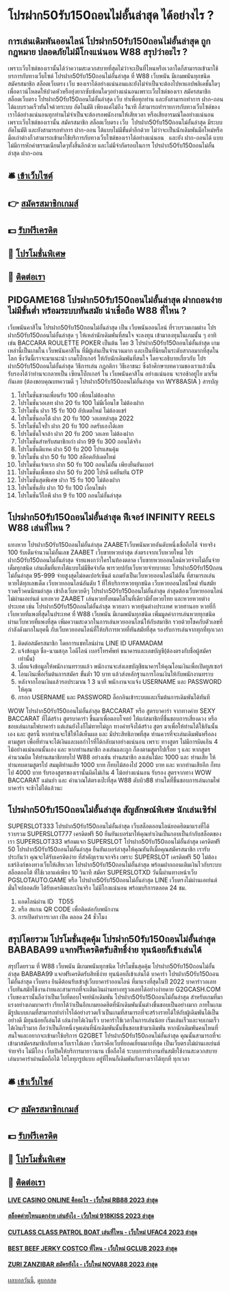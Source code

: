# โปรฝาก50รับ150ถอนไม่อั้นล่าสุด ได้อย่างไร ?
## การเล่นเดิมพันออนไลน์ โปรฝาก50รับ150ถอนไม่อั้นล่าสุด ถูกกฎหมาย ปลอดภัยไม่มีโกงแน่นอน W88 สรุปว่าอะไร ?
เพราะเว็บไซต์ของเรานั้นได้ว่าความสะดวกสบายที่สุดไม่ว่าจะเป็นที่ไหนหรือเวลาใดก็สามารถเข้ามาใช้บรการกับทางเว็บไซต์ โปรฝาก50รับ150ถอนไม่อั้นล่าสุด ที่ W88 เว็บพนัน มีเกมพนันทุกชนิด สมัครสมาชิก สล็อตเว็บตรง เว็บ ของเราได้อย่างแน่นอนและยังไม่จำเป็นจะต้องไปหาแอปพลิเคชั้นใดๆเพื่อดาวน์โหลดให้ปวดหัวหรือยุ่งยากซับซ้อนใดๆอย่างแน่นอนเพราะเว็บไซต์ของเรา สมัครสมาชิก สล็อตเว็บตรง โปรฝาก50รับ150ถอนไม่อั้นล่าสุด เว็บ ทำเพื่อทุกท่าน และยังสามารถทำการ ฝาก-ถอน ได้แบบรวดเร็วทันใจด้วยระบบ อัตโนมัติ เพียงแค่ไม่ถึง 1นาที ก็สามารถทำรายการกับทางเว็บไซต์ของเราได้อย่างแน่นอนทุกท่านไม่จำเป็นจะต้องรอพนักงานให้เสียเวลา หรือเสียอารมณ์ใดอย่างแน่นอน เพราะเว็บไซต์ของเรานั้น สมัครสมาชิก สล็อตเว็บตรง เว็บ  โปรฝาก50รับ150ถอนไม่อั้นล่าสุด มีระบบ อัตโนมัติ และยังสามารถทำการ ฝาก-ถอน ได้แบบไม่มีขั้นต่ำอีกด้วย ไม่ว่าจะเป็นนักเดิมพันมือใหม่หรือมือเก่าต่างก็วสามารถเข้ามาใช้บริการกับทางเว็บไซต์ของเราได้อย่างแน่นอน   และยัง ฝาก-ถอนได้ แบบไม่มีการหักค่าธรรมเนียมใดๆทั้งสิ้นอีกด้วย และไม่มีจำกัดรอบในการ โปรฝาก50รับ150ถอนไม่อั้นล่าสุด ฝาก-ถอน

## 🛎 [เข้าเว็บไซต์](https://bit.ly/3SdLNi2)
## 👉 [สมัครสมาชิกเกมส์](https://bit.ly/3SdLNi2)
## 💵 [รับฟรีเครดิต](https://bit.ly/3dyRKHj)
## 👑 [โปรโมชั่นพิเศษ](https://bit.ly/3dyRKHj)
## 📱 [ติดต่อเรา](https://bit.ly/3dyRKHj)

## PIDGAME168 โปรฝาก50รับ150ถอนไม่อั้นล่าสุด ฝากถอนง่ายไม่มีขั้นต่ำ พร้อมระบบทันสมัย น่าเชื่อถือ W88 ที่ไหน ?
เว็บพนันคาสิโน โปรฝาก50รับ150ถอนไม่อั้นล่าสุด เป็น เว็บพนันออนไลน์ ที่รวบรวมเกมต่าง โปรฝาก50รับ150ถอนไม่อั้นล่าสุด ๆ ให้เหล่านักเดิมพันที่สนใจ จะลงทุน เข้ามาลงทุนในเกมนั้น ๆ อาทิเช่น BACCARA ROULETTE POKER เป็นต้น โดย 3 โปรฝาก50รับ150ถอนไม่อั้นล่าสุด เกมเหล่านี้เป็นเกมใน เว็บพนันคาสิโน ที่มีผู้เล่นเป็นจำนวนมาก และเป็นที่นิยมในระดับสากลมากที่สุดในโลก ซึ่งวันนี้เราจะมาแนะนำ เกมโป๊กเกอร์ ให้กับนักเดิมพันที่สนใจ โดยจะอธิบายเกี่ยวกับ โปรฝาก50รับ150ถอนไม่อั้นล่าสุด วิธีการเล่น กฎกติกา วิธีเอาชนะ ซึ่งถ้าศึกษาบทความของเราแล้วนั้น รับรองได้ว่าท่านจะกลายเป็น เซียนโป๊กเกอร์ ใน เว็บพนันคาสิโน อย่างแน่นอน จะรอช้าอยู่ไย มาเริ่มกันเลย (ต้องขอบคุณบทความดี ๆ โปรฝาก50รับ150ถอนไม่อั้นล่าสุด จาก WY88ASIA )
สารบัญ
1. โปรโมชั่นชวนเพื่อนรับ 100 เพื่อนไม่ต้องฝาก
2. โปรโมชั่นวอเลท ฝาก 20 รับ 100 ไม่มีเงื่อนไข ไม่ต้องฝาก
3. โปรโมชั่น ฝาก 15 รับ 100 อัปเดตใหม่ ไม่ต้องแชร์
4. โปรโมชั่นออโต้ ฝาก 20 รับ 100 วอเลทล่าสุด 2022
5. โปรโมชั่นใจป้ำ ฝาก 20 รับ 100 กดรับเองได้เลย
6. โปรโมชั่นใจกล้า ฝาก 20 รับ 200 วอเลท ไม่ต้องฝาก
7. โปรโมชั่นสำหรับสมาชิกเก่า ฝาก 99 รับ 300 ถอนได้จริง
8. โปรโมชั่นดีแทค ฝาก 50 รับ 200 โปรแสนคุ้ม
9. โปรโมชั่น ฝาก 50 รับ 100 สล็อตอัปเดตใหม่
10. โปรโมชั่นเจ้าแรก ฝาก 50 รับ 100 ถอนไม่อั้น เพียงยืนยันเบอร์
11. โปรโมชั่นเพื่อเธอ ฝาก 50 รับ 200 โปรดี แค่ยืนยัน OTP
12. โปรโมชั่นสุดพิเศษ ฝาก 15 รับ 100 ไม่ต้องฝาก
13. โปรโมชั่นลับ ฝาก 10 รับ 100 เงื่อนไขต่ำ
14. โปรโมชั่นวีไอพี ฝาก 9 รับ 100 ถอนไม่อั้นล่าสุด

## โปรฝาก50รับ150ถอนไม่อั้นล่าสุด ฟีเจอร์ INFINITY REELS W88 เล่นที่ไหน ?
แทงหวย โปรฝาก50รับ150ถอนไม่อั้นล่าสุด ZAABETเว็บพนันหวยอันดับหนึ่งเชื่อถือได้ จ่ายจริง 100 รับเต็มจำนวนไม่อั้นเลข ZAABET เว็บขายหวยล่าสุด ส่งตรงจากเว็บหวยใหม่ โปรฝาก50รับ150ถอนไม่อั้นล่าสุด จ่ายแพงกว่าใครในท้องตลาด เว็บขายหวยออนไลน์หวยจ่ายไม่อั้นจ่ายเต็มทุกชนิด เล่นเต็มที่แทงได้แบบไม่มีขีดจำกัด พารวยปกับเว็บหวยจ่ายบาทละ โปรฝาก50รับ150ถอนไม่อั้นล่าสุด 95-999 จ่ายสูงสุดไม่ลดเปอร์เซ็นต์ แถมยังเป็นเว็บหวยออนไลน์ไม่อั้น ที่สามารถเล่นหวยได้ทุกเลขเด็ด เว็บหวยออนไลน์อันดับ 1 ที่ให้บริการหวยทุกชนิด เว็บหวยออนไลน์ใหม่ ทันสมัย​​รวดเร็วคนนิยมล่าสุด เข้าถึงเว็บหวยดีๆ โปรฝาก50รับ150ถอนไม่อั้นล่าสุด ล่าสุดต้องเว็บหายออนไลน์ไม่ผ่านเอเย่นต์ แทงหวย ZAABET เล่นหวยทั้งหมดได้ในที่เดียวมีทั้งหวยไทย และหวยหวยต่างประเทศ เช่น โปรฝาก50รับ150ถอนไม่อั้นล่าสุด หวยลาว หวยหุ้นต่างประเทศ หวยฮานอย หวยยี่กี เว็บหวยที่แพงที่สุดในประเทศ ที่ W88 เว็บพนัน มีเกมพนันทุกชนิด เพิ่มมูลค่าการเล่นหวยทุกชนิดผ่านเว็บหวยที่แพงที่สุด เพิ่มความสะดวกในการเล่นหวยออนไลน์ให้กับสมาชิก รวยด้วยโชคกับตัวเลขที่กำลังดังมากในยุคนี้ กับเว็บหวยออนไลน์ที่ให้บริการหวยที่ทันสมัยที่สุด รองรับการเล่นจากทุกที่ทุกเวลา
1. ติดต่อสมัครสมาชิก โดยการแชทไลน์ผ่าน LINE ID UFAMADAM
2. แจ้งข้อมูล ชื่อ-นามสกุล ไอดีไลน์ เบอร์โทรศัพท์ ธนาคารและเลขบัญชี(ต้องตรงกับชื่อผู้สมัครเท่านั้น)
3. เมื่อแจ้งข้อมูลให้พนักงานทราบแล้ว พนักงานจะส่งเลขบัญชีธนาคารให้คุณโอนเงินเพื่อเปิดยูสเซอร์
4. โอนเงินเพื่อเริ่มต้นการสมัคร ขั้นต่ำ 10 บาท แล้วส่งหลักฐานการโอนเงินให้กับพนักงานทราบ
5. หลังจากโอนเงินแล้วรอประมาณ 1 3 นาที พนักงานจะแจ้ง USERNAME และ PASSWORD ให้คุณ
6. กรอก USERNAME และ PASSWORD ล็อกอินเข้าระบบและเริ่มต้นการเดิมพันได้ทันที

WOW โปรฝาก50รับ150ถอนไม่อั้นล่าสุด BACCARAT หรือ สูตรบาคาร่า จากทางค่าย SEXY BACCARAT ที่ได้สร้าง สูตรบาคาร่า ขึ้นมาเพื่อตอบโจทย์ ให้แก่สมาชิกที่ชื่นชอบการเสี่ยงดวง หรือ ชอบเล่นเกมไพ่บาคาร่า แต่เล่นยังไงก็ไม่ทายไม่ถูก ทางค่ายจึงได้สร้าง สูตร มาเพื่อให้ท่านได้ใช้กันนั้นเอง และ สูตรนี้ หากท่านจะใช้ให้ได้เห็นผล และ มีประสิทธิภาพที่สุด ท่านควรที่จะเล่นเดิมพันหรือลงตามสูตร เพื่อที่ท่านจะได้เงินและผลกำไรที่ได้กลับมาอย่างแน่นอน เพราะ ทางสูตร ไม่มีการผิดเกิน 4 ไม้อย่างแน่นอนนั้นเอง และ หากท่านสมาชิก ลงเล่นและถูก ก็ลงตามสูตรไปเรื่อย ๆ และ หากสูตรคำนวณผิด ให้ท่านสมาชิกทบไป W88 อย่างเช่น ท่านสมาชิก ลงเล่นไม้ละ 1000 และ ท่านเสีย ให้ท่านทบตามสูตรไป สมมุติท่านเสีย 1000 บาท ก็ทบไม้สองไป 2000 บาท และ หากท่านเสียอีก ก็ทบไป 4000 บาท รับรองสูตรของเรานั้นผิดไม่เกิน 4 ไม้อย่างแน่นอน รับรอง สูตรจากทาง WOW BACCARAT แม่นยำ และ คำนวณได้ตรงเป๊ะที่สุด W88 ดับบิว88 ท่านใดที่ชื่นชอบการเล่นเกมไพ่บาคาร่า จะช้าไม่ได้แล้วนะ

## โปรฝาก50รับ150ถอนไม่อั้นล่าสุด สัญลักษณ์พิเศษ นักเล่นเซิร์ฟ
SUPERSLOT333 โปรฝาก50รับ150ถอนไม่อั้นล่าสุด เว็บสล็อตออนไลน์ยอดฮิตมาแรงที่ได้รวบรวม SUPERSLOT777 เครดิตฟรี 50 ยืนยันเบอร์มาให้คุณทำเงินเป็นกอบเป็นกำกับสล็อตของเรา SUPERSLOT333 พร้อมแจก SUPERSLOT โปรฝาก50รับ150ถอนไม่อั้นล่าสุด เครดิตฟรี 50 โปรฝาก50รับ150ถอนไม่อั้นล่าสุด ยืนยันเบอร์ล่าสุดให้คุณทันทีเมื่อคุณสมัครสมาชิก เรารับประกันว่า คุณจะได้รับเครดิตง่าย ที่สำคัญเราแจกจริง เพราะ SUPERSLOT เครดิตฟรี 50 ไม่ต้องแชร์ลิงก์ของทางเว็บให้เสียเวลา โปรฝาก50รับ150ถอนไม่อั้นล่าสุด พร้อมฝากถอนเติมเงินไวกับระบบสล็อตออโต้ ที่ใช้เวลาแค่เพียง 10 วินาที สมัคร SUPERSLOTXD วันนี้ผ่านทางหน้าเว็บ PGSLOTAUTO.GAME หรือ โปรฝาก50รับ150ถอนไม่อั้นล่าสุด LINE เว็บตรงไม่ผ่านเอเย่นต์ มั่นใจปลอดภัย ได้รับเครดิตและเงินจริง ไม่มีโกงแน่นอน พร้อมบริการตลอด 24 ชม.
1. แอดไลน์ผ่าน ID   TD55
2. หรือ สแกน QR CODE เพื่อติดต่อกับพนักงาน
3. การเปิดทําการเวลา เปิด ตลอด 24 ชั่วโมง

## สรุปโดยรวม โปรโมชั่นสุดคุ้ม โปรฝาก50รับ150ถอนไม่อั้นล่าสุด BABABA99 แจกฟรีเครดิตรับสิทธิ์ง่าย ทุนน้อยก็เข้าเล่นได้
สรุปโดยรวม ที่ W88 เว็บพนัน มีเกมพนันทุกชนิด โปรโมชั่นสุดคุ้ม โปรฝาก50รับ150ถอนไม่อั้นล่าสุด BABABA99 แจกฟรีเครดิตรับสิทธิ์ง่าย ทุนน้อยก็เข้าเล่นได้ บาคาร่า โปรฝาก50รับ150ถอนไม่อั้นล่าสุด เว็บตรง ยินดีต้อนรับเข้าสู่เว็บบาคาร่าออนไลน์ ที่มาแรงที่สุดในปี 2022 บาคาร่าวอเลท เว็บทันสมัยใช้งานง่ายและสามารถที่จะเติมเงินผ่านทางทรูวอเลทได้อย่างง่ายดาย G2GCASH.COM เว็บของเรานั้นถือว่าเป็นเว็บที่ตอบโจทย์นักเดิมพัน โปรฝาก50รับ150ถอนไม่อั้นล่าสุด สำหรับเกมที่มาแรงอย่างเกมบาคาร่า เรียกได้ว่าเป็นอีกเกมยอดฮิตที่นักเดิมพันนั้นต่างชื่นชอบเป็นอย่างมาก ภายในเกมมีรูปแบบเกมที่สามารถทำกำไรได้อย่างรวดเร็วเป็นเกมที่สามารถที่จะสร้างรายได้ให้กับผู้เดิมพันได้เป็นอย่างดี มีทุนน้อยก็เล่นได้ เล่นง่ายได้เงินเร็ว บาคาร่าใช้เวลาในการเล่นน้อย เริ่มเล่นเร็วและจบเกมเร็ว ได้เงินเร็วมาก ถือว่าเป็นอีกหนึ่งจุดเด่นที่นักเดิมพันนั้นชื่นชอบเข้ามาเดิมพัน หากนักเดิมพันคนไหนที่สนใจและอยากจะเข้ามาใช้บริการ G2GBET โปรฝาก50รับ150ถอนไม่อั้นล่าสุด คุณนั้นสามารถที่จะเข้ามาสมัครสมาชิกกับทางเว็บเราได้เลย เว็บเราคือเว็บที่ยอดเยี่ยมมากที่สุด เป็นเว็บตรงไม่ผ่านเอเย่นต์ จ่ายจริง ไม่มีโกง เว็บเปิดให้บริการมายาวนาน เชื่อถือได้ ระบบการทำงานทันสมัยใช้งานสะดวกสบาย เล่นบาคาร่าผ่านมือถือได้ ไฮโลทุกรูปแบบ อยู่ที่ไหนก็เดิมพันกับทางเราได้ทุกที่ ทุกเวลา

## 🛎 [เข้าเว็บไซต์](https://bit.ly/3SdLNi2)
## 👉 [สมัครสมาชิกเกมส์](https://bit.ly/3SdLNi2)
## 💵 [รับฟรีเครดิต](https://bit.ly/3dyRKHj)
## 👑 [โปรโมชั่นพิเศษ](https://bit.ly/3dyRKHj)
## 📱 [ติดต่อเรา](https://bit.ly/3dyRKHj)

#### [LIVE CASINO ONLINE คืออะไร - เว็บใหม่ RB88 2023 ล่าสุด](https://atom.io/themes/live%20casino%20online%20คืออะไร%20-%20เว็บใหม่%20rb88%202023%20ล่าสุด)
#### [สล็อตค่ายไหนแตกง่าย เล่นยังไง - เว็บใหม่ 918KISS 2023 ล่าสุด](https://atom.io/themes/สล็อตค่ายไหนแตกง่าย%20เล่นยังไง%20-%20เว็บใหม่%20918kiss%202023%20ล่าสุด)
#### [CUTLASS CLASS PATROL BOAT เล่นที่ไหน - เว็บใหม่ UFAC4 2023 ล่าสุด](https://atom.io/themes/cutlass%20class%20patrol%20boat%20เล่นที่ไหน%20-%20เว็บใหม่%20ufac4%202023%20ล่าสุด)
#### [BEST BEEF JERKY COSTCO ที่ไหน - เว็บใหม่ GCLUB 2023 ล่าสุด](https://atom.io/themes/best%20beef%20jerky%20costco%20ที่ไหน%20-%20เว็บใหม่%20gclub%202023%20ล่าสุด)
#### [ZURI ZANZIBAR สมัครยังไง - เว็บใหม่ NOVA88 2023 ล่าสุด](https://atom.io/themes/zuri%20zanzibar%20สมัครยังไง%20-%20เว็บใหม่%20nova88%202023%20ล่าสุด)

[ผลบอลวันนี้](https://siamsport.tv "ผลบอลวันนี้"), [ดูบอลสด](https://siamsport.tv/ดูบอลสด "ดูบอลสด")
